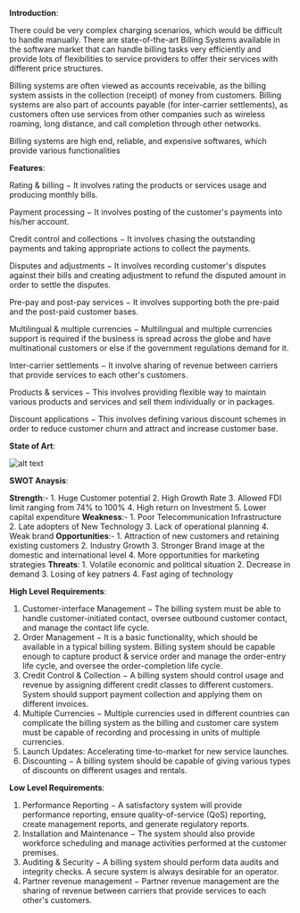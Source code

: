 **Introduction**:

There could be very complex charging scenarios, which would be difficult to handle manually. There are state-of-the-art Billing Systems available in the software market that can handle billing tasks very efficiently and provide lots of flexibilities to service providers to offer their services with different price structures.

Billing systems are often viewed as accounts receivable, as the billing system assists in the collection (receipt) of money from customers. Billing systems are also part of accounts payable (for inter-carrier settlements), as customers often use services from other companies such as wireless roaming, long distance, and call completion through other networks.

Billing systems are high end, reliable, and expensive softwares, which provide various functionalities

**Features**:

Rating & billing − It involves rating the products or services usage and producing monthly bills.

Payment processing − It involves posting of the customer's payments into his/her account.

Credit control and collections − It involves chasing the outstanding payments and taking appropriate actions to collect the payments.

Disputes and adjustments − It involves recording customer's disputes against their bills and creating adjustment to refund the disputed amount in order to settle the disputes.

Pre-pay and post-pay services − It involves supporting both the pre-paid and the post-paid customer bases.

Multilingual & multiple currencies − Multilingual and multiple currencies support is required if the business is spread across the globe and have multinational customers or else if the government regulations demand for it.

Inter-carrier settlements − It involve sharing of revenue between carriers that provide services to each other's customers.

Products & services − This involves providing flexible way to maintain various products and services and sell them individually or in packages.

Discount applications − This involves defining various discount schemes in order to reduce customer churn and attract and increase customer base.


**State of Art**:

![alt text](https://github.com/Adwaith1999/M1-application-TelecomBilling/blob/main/1_Requirements/State%20of%20art.png)

**SWOT Anaysis**:

**Strength**:- 1. Huge Customer potential
               2. High Growth Rate
               3. Allowed FDI limit ranging from 74% to 100%
               4. High return on Investment
               5. Lower capital expenditure
**Weakness**:- 1. Poor Telecommunication Infrastructure
               2. Late adopters of New Technology
               3. Lack of operational planning
               4. Weak brand
**Opportunities**:- 1. Attraction of new customers and retaining    existing customers
                    2. Industry Growth
                    3. Stronger Brand image at the domestic and international level
                    4. More opportunities for marketing strategies
**Threats**: 1. Volatile economic and political situation
             2. Decrease in demand
             3. Losing of key patners
             4. Fast aging of technology


**High Level Requirements**:

1) Customer-interface Management − The billing system must be able to handle customer-initiated contact, oversee outbound customer contact, and manage the contact life cycle.
2) Order Management − It is a basic functionality, which should be available in a typical billing system. Billing system should be capable enough to capture product & service order and manage the order-entry life cycle, and oversee the order-completion life cycle.
3) Credit Control & Collection − A billing system should control usage and revenue by assigning different credit classes to different customers. System should support payment collection and applying them on different invoices.
4) Multiple Currencies − Multiple currencies used in different countries can complicate the billing system as the billing and customer care system must be capable of recording and processing in units of multiple currencies.
5) Launch Updates: Accelerating time-to-market for new service launches.
6) Discounting − A billing system should be capable of giving various types of discounts on different usages and rentals.

**Low Level Requirements**:

1) Performance Reporting − A satisfactory system will provide performance reporting, ensure quality-of-service (QoS) reporting, create management reports, and generate regulatory reports.
2) Installation and Maintenance − The system should also provide workforce scheduling and manage activities performed at the customer premises.
3) Auditing & Security − A billing system should perform data audits and integrity checks. A secure system is always desirable for an operator.
4) Partner revenue management − Partner revenue management are the sharing of revenue between carriers that provide services to each other's customers.

